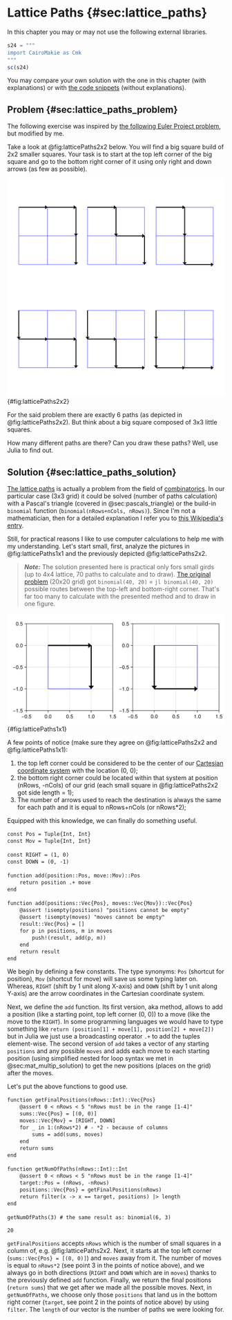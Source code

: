 # Lattice Paths {#sec:lattice_paths}

In this chapter you may or may not use the following external libraries.

```jl
s24 = """
import CairoMakie as Cmk
"""
sc(s24)
```

You may compare your own solution with the one in this chapter (with
explanations) or with [the code
snippets](https://github.com/b-lukaszuk/BS_wJ_eng/tree/main/code_snippets/lattice_paths)
(without explanations).

## Problem {#sec:lattice_paths_problem}

The following exercise was inspired by [the following Euler
Project problem](https://projecteuler.net/problem=15), but modified by me.

Take a look at @fig:latticePaths2x2 below. You will find a big square build of
2x2 smaller squares. Your task is to start at the top left corner of the big
square and go to the bottom right corner of it using only right and down arrows
(as few as possible).

![Lattice paths on a 2x2 grid.](./images/latticePaths2x2.png){#fig:latticePaths2x2}

For the said problem there are exactly 6 paths (as depicted in
@fig:latticePaths2x2). But think about a big square composed of 3x3 little
squares.

How many different paths are there? Can you draw these paths? Well, use Julia to
find out.

## Solution {#sec:lattice_paths_solution}

[The lattice paths](https://projecteuler.net/problem=15) is actually a problem
from the field of [combinatorics](https://en.wikipedia.org/wiki/Combinatorics).
In our particular case (3x3 grid) it could be solved (number of paths
calculation) with a Pascal's triangle (covered in @sec:pascals_triangle) or the
build-in `binomial` function (`binomial(nRows+nCols, nRows)`). Since I'm not a
mathematician, then for a detailed explanation I refer you to [this Wikipedia's
entry](https://en.wikipedia.org/wiki/Lattice_path#Combinations_and_NE_lattice_paths).

Still, for practical reasons I like to use computer calculations to help me with
my understanding. Let's start small, first, analyze the pictures in
@fig:latticePaths1x1 and the previously depicted @fig:latticePaths2x2.

> **_Note:_** The solution presented here is practical only fors small girds (up
> to 4x4 lattice, 70 paths to calculate and to draw). [The original
> problem](https://projecteuler.net/problem=15) (20x20 grid) got `binomial(40,
> 20)` = `jl binomial(40, 20)` possible routes between the top-left and
> bottom-right corner. That's far too many to calculate with the presented
> method and to draw in one figure.

![Lattice paths on a 1x1 grid in Cartesian coordinate system.](./images/latticePaths1x1.png){#fig:latticePaths1x1}

A few points of notice (make sure they agree on @fig:latticePaths2x2 and
@fig:latticePaths1x1):

1) the top left corner could be considered to be the center of our [Cartesian
coordinate system](https://en.wikipedia.org/wiki/Cartesian_coordinate_system)
with the location (0, 0);
2) the bottom right corner could be located within that system at position
(nRows, -nCols) of our grid (each small square in @fig:latticePaths2x2 got side
length = 1);
3) The number of arrows used to reach the destination is always the same for
each path and it is equal to nRows+nCols (or nRows*2);

Equipped with this knowledge, we can finally do something useful.

```
const Pos = Tuple{Int, Int}
const Mov = Tuple{Int, Int}

const RIGHT = (1, 0)
const DOWN = (0, -1)

function add(position::Pos, move::Mov)::Pos
    return position .+ move
end

function add(positions::Vec{Pos}, moves::Vec{Mov})::Vec{Pos}
    @assert !isempty(positions) "positions cannot be empty"
    @assert !isempty(moves) "moves cannot be empty"
    result::Vec{Pos} = []
    for p in positions, m in moves
        push!(result, add(p, m))
    end
    return result
end
```

We begin by defining a few constants. The type synonyms: `Pos` (shortcut for
position), `Mov` (shortcut for move) will save us some typing later on.
Whereas, `RIGHT` (shift by 1 unit along X-axis) and `DOWN` (shift by 1 unit along
Y-axis) are the arrow coordinates in the Cartesian coordinate system.

Next, we define the `add` function. Its first version, aka method, allows to add
a position (like a starting point, top left corner (0, 0)) to a move (like the
move to the `RIGHT`). In some programming languages we would have to type
something like `return (position[1] + move[1], position[2] + move[2])` but in
Julia we just use a broadcasting operator `.+` to add the tuples
element-wise. The second version of `add` takes a vector of any starting
`positions` and any possible `moves` and adds each move to each starting
position (using simplified nested for loop syntax we met in
@sec:mat_multip_solution) to get the new positions (places on the grid) after
the moves.

Let's put the above functions to good use.

```
function getFinalPositions(nRows::Int)::Vec{Pos}
    @assert 0 < nRows < 5 "nRows must be in the range [1-4]"
    sums::Vec{Pos} = [(0, 0)]
    moves::Vec{Mov} = [RIGHT, DOWN]
    for _ in 1:(nRows*2) # - *2 - because of columns
        sums = add(sums, moves)
    end
    return sums
end

function getNumOfPaths(nRows::Int)::Int
    @assert 0 < nRows < 5 "nRows must be in the range [1-4]"
    target::Pos = (nRows, -nRows)
    positions::Vec{Pos} = getFinalPositions(nRows)
    return filter(x -> x == target, positions) |> length
end

getNumOfPaths(3) # the same result as: binomial(6, 3)
```

```
20
```

`getFinalPositions` accepts `nRows` which is the number of small squares in a
column of, e.g. @fig:latticePaths2x2. Next, it starts at the top left corner
(`sums::Vec{Pos} = [(0, 0)]`) and `moves` away from it. The number of moves is
equal to `nRows*2` (see point 3 in the points of notice above), and we always go
in both directions (`RIGHT` and `DOWN` which are in `moves`) thanks to the
previously defined `add` function. Finally, we return the final positions
(`return sums`) that we get after we made all the possible moves. Next, in
`getNumOfPaths`, we choose only those `positions` that land us in the bottom
right corner (`target`, see point 2 in the points of notice above) by using
`filter`. The `length` of our vector is the number of paths we were looking for.
